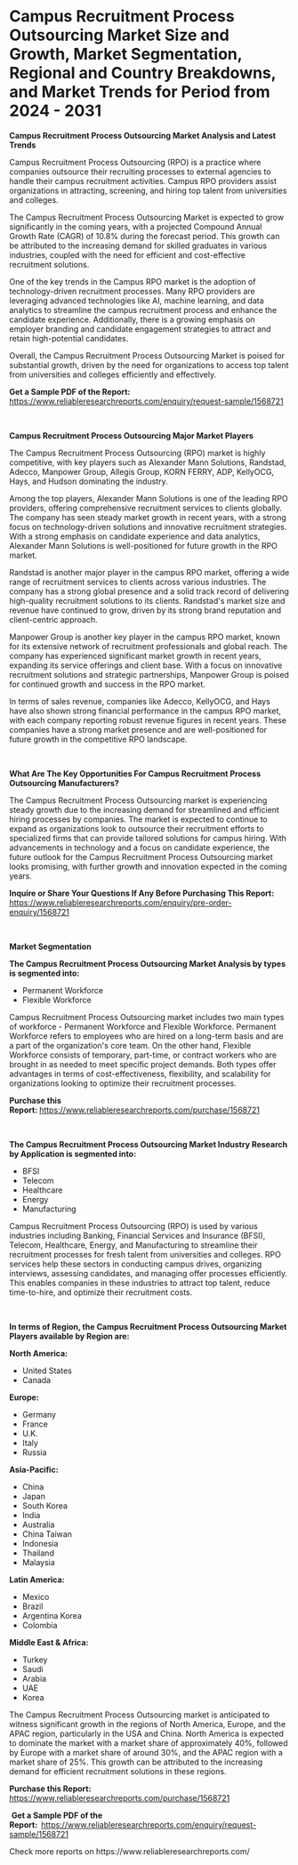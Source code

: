 <p><h1>Campus Recruitment Process Outsourcing Market Size and Growth, Market Segmentation, Regional and Country Breakdowns, and Market Trends for Period from 2024 -  2031</h1></p><p><strong>Campus Recruitment Process Outsourcing Market Analysis and Latest Trends</strong></p>
<p><p>Campus Recruitment Process Outsourcing (RPO) is a practice where companies outsource their recruiting processes to external agencies to handle their campus recruitment activities. Campus RPO providers assist organizations in attracting, screening, and hiring top talent from universities and colleges.</p><p>The Campus Recruitment Process Outsourcing Market is expected to grow significantly in the coming years, with a projected Compound Annual Growth Rate (CAGR) of 10.8% during the forecast period. This growth can be attributed to the increasing demand for skilled graduates in various industries, coupled with the need for efficient and cost-effective recruitment solutions.</p><p>One of the key trends in the Campus RPO market is the adoption of technology-driven recruitment processes. Many RPO providers are leveraging advanced technologies like AI, machine learning, and data analytics to streamline the campus recruitment process and enhance the candidate experience. Additionally, there is a growing emphasis on employer branding and candidate engagement strategies to attract and retain high-potential candidates.</p><p>Overall, the Campus Recruitment Process Outsourcing Market is poised for substantial growth, driven by the need for organizations to access top talent from universities and colleges efficiently and effectively.</p></p>
<p><strong>Get a Sample PDF of the Report:&nbsp;</strong> <a href="https://www.reliableresearchreports.com/enquiry/request-sample/1568721">https://www.reliableresearchreports.com/enquiry/request-sample/1568721</a></p>
<p>&nbsp;</p>
<p><strong>Campus Recruitment Process Outsourcing Major Market Players</strong></p>
<p><p>The Campus Recruitment Process Outsourcing (RPO) market is highly competitive, with key players such as Alexander Mann Solutions, Randstad, Adecco, Manpower Group, Allegis Group, KORN FERRY, ADP, KellyOCG, Hays, and Hudson dominating the industry.</p><p>Among the top players, Alexander Mann Solutions is one of the leading RPO providers, offering comprehensive recruitment services to clients globally. The company has seen steady market growth in recent years, with a strong focus on technology-driven solutions and innovative recruitment strategies. With a strong emphasis on candidate experience and data analytics, Alexander Mann Solutions is well-positioned for future growth in the RPO market.</p><p>Randstad is another major player in the campus RPO market, offering a wide range of recruitment services to clients across various industries. The company has a strong global presence and a solid track record of delivering high-quality recruitment solutions to its clients. Randstad's market size and revenue have continued to grow, driven by its strong brand reputation and client-centric approach.</p><p>Manpower Group is another key player in the campus RPO market, known for its extensive network of recruitment professionals and global reach. The company has experienced significant market growth in recent years, expanding its service offerings and client base. With a focus on innovative recruitment solutions and strategic partnerships, Manpower Group is poised for continued growth and success in the RPO market.</p><p>In terms of sales revenue, companies like Adecco, KellyOCG, and Hays have also shown strong financial performance in the campus RPO market, with each company reporting robust revenue figures in recent years. These companies have a strong market presence and are well-positioned for future growth in the competitive RPO landscape.</p></p>
<p>&nbsp;</p>
<p><strong>What Are The Key Opportunities For Campus Recruitment Process Outsourcing Manufacturers?</strong></p>
<p><p>The Campus Recruitment Process Outsourcing market is experiencing steady growth due to the increasing demand for streamlined and efficient hiring processes by companies. The market is expected to continue to expand as organizations look to outsource their recruitment efforts to specialized firms that can provide tailored solutions for campus hiring. With advancements in technology and a focus on candidate experience, the future outlook for the Campus Recruitment Process Outsourcing market looks promising, with further growth and innovation expected in the coming years.</p></p>
<p><strong>Inquire or Share Your Questions If Any Before Purchasing This Report:</strong> <a href="https://www.reliableresearchreports.com/enquiry/pre-order-enquiry/1568721">https://www.reliableresearchreports.com/enquiry/pre-order-enquiry/1568721</a></p>
<p>&nbsp;</p>
<p><strong>Market Segmentation</strong></p>
<p><strong>The Campus Recruitment Process Outsourcing Market Analysis by types is segmented into:</strong></p>
<p><ul><li>Permanent Workforce</li><li>Flexible Workforce</li></ul></p>
<p><p>Campus Recruitment Process Outsourcing market includes two main types of workforce - Permanent Workforce and Flexible Workforce. Permanent Workforce refers to employees who are hired on a long-term basis and are a part of the organization's core team. On the other hand, Flexible Workforce consists of temporary, part-time, or contract workers who are brought in as needed to meet specific project demands. Both types offer advantages in terms of cost-effectiveness, flexibility, and scalability for organizations looking to optimize their recruitment processes.</p></p>
<p><strong>Purchase this Report:&nbsp;</strong><a href="https://www.reliableresearchreports.com/purchase/1568721">https://www.reliableresearchreports.com/purchase/1568721</a></p>
<p>&nbsp;</p>
<p><strong>The Campus Recruitment Process Outsourcing Market Industry Research by Application is segmented into:</strong></p>
<p><ul><li>BFSI</li><li>Telecom</li><li>Healthcare</li><li>Energy</li><li>Manufacturing</li></ul></p>
<p><p>Campus Recruitment Process Outsourcing (RPO) is used by various industries including Banking, Financial Services and Insurance (BFSI), Telecom, Healthcare, Energy, and Manufacturing to streamline their recruitment processes for fresh talent from universities and colleges. RPO services help these sectors in conducting campus drives, organizing interviews, assessing candidates, and managing offer processes efficiently. This enables companies in these industries to attract top talent, reduce time-to-hire, and optimize their recruitment costs.</p></p>
<p>&nbsp;</p>
<p><strong>In terms of Region, the Campus Recruitment Process Outsourcing Market Players available by Region are:</strong></p>
<p>
    <p> <strong> North America: </strong>
        <ul>
            <li>United States</li>
            <li>Canada</li>
        </ul>
        </p> 
    <p> <strong> Europe: </strong>
        <ul>
            <li>Germany</li>
            <li>France</li>
            <li>U.K.</li>
            <li>Italy</li>
            <li>Russia</li>
        </ul>
        </p> 
    <p> <strong> Asia-Pacific: </strong>
        <ul>
            <li>China</li>
            <li>Japan</li>
            <li>South Korea</li>
            <li>India</li>
            <li>Australia</li>
            <li>China Taiwan</li>
            <li>Indonesia</li>
            <li>Thailand</li>
            <li>Malaysia</li>
        </ul>
        </p> 
    <p> <strong> Latin America: </strong>
        <ul>
            <li>Mexico</li>
            <li>Brazil</li>
            <li>Argentina Korea</li>
            <li>Colombia</li>
        </ul>
        </p> 
    <p> <strong> Middle East & Africa: </strong>
        <ul>
            <li>Turkey</li>
            <li>Saudi</li>
            <li>Arabia</li>
            <li>UAE</li>
            <li>Korea</li>
        </ul>
    </p>
    </p>
<p><p>The Campus Recruitment Process Outsourcing market is anticipated to witness significant growth in the regions of North America, Europe, and the APAC region, particularly in the USA and China. North America is expected to dominate the market with a market share of approximately 40%, followed by Europe with a market share of around 30%, and the APAC region with a market share of 25%. This growth can be attributed to the increasing demand for efficient recruitment solutions in these regions.</p></p>
<p><strong>Purchase this Report: </strong><a href="https://www.reliableresearchreports.com/purchase/1568721">https://www.reliableresearchreports.com/purchase/1568721</a></p>
<p>&nbsp;<strong>Get a Sample PDF of the Report:&nbsp;&nbsp;</strong><a href="https://www.reliableresearchreports.com/enquiry/request-sample/1568721">https://www.reliableresearchreports.com/enquiry/request-sample/1568721</a></p>
<p><strong></strong></p>
<p>Check more reports on https://www.reliableresearchreports.com/</p>